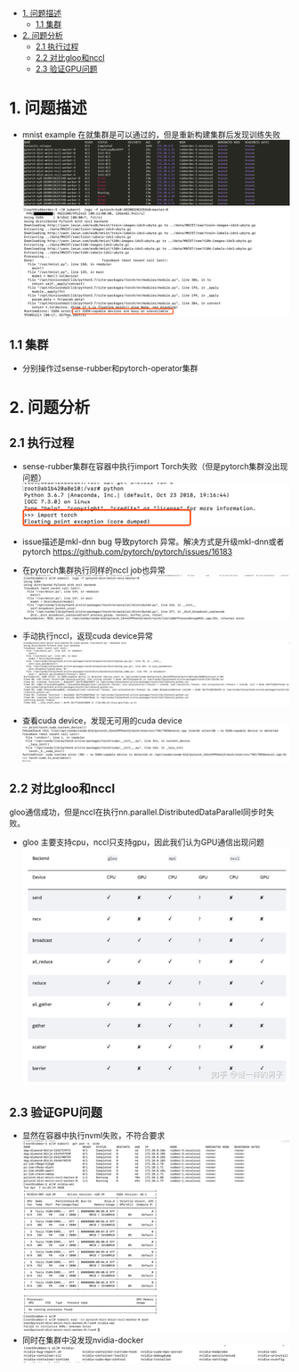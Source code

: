 <!-- TOC -->

- [1. 问题描述](#1-问题描述)
    - [1.1 集群](#11-集群)
- [2. 问题分析](#2-问题分析)
    - [2.1 执行过程](#21-执行过程)
    - [2.2 对比gloo和nccl](#22-对比gloo和nccl)
    - [2.3 验证GPU问题](#23-验证gpu问题)

<!-- /TOC -->
# 1. 问题描述
* mnist example 在就集群是可以通过的，但是重新构建集群后发现训练失败
![](./images/2020-04-07-13-47-24.png)
![](./images/2020-04-07-13-48-17.png)

## 1.1 集群
* 分别操作过sense-rubber和pytorch-operator集群

# 2. 问题分析
## 2.1 执行过程
* sense-rubber集群在容器中执行import Torch失败（但是pytorch集群没出现问题）
![](./images/2020-04-07-13-50-23.png)

* issue描述是mkl-dnn bug 导致pytorch 异常。解决方式是升级mkl-dnn或者pytorch
https://github.com/pytorch/pytorch/issues/16183

* 在pytorch集群执行同样的nccl job也异常
![](./images/2020-04-07-13-59-25.png)

* 手动执行nccl，返现cuda device异常
![](./images/2020-04-07-14-00-17.png)

* 查看cuda device，发现无可用的cuda device
![](./images/2020-04-07-14-04-17.png)

## 2.2 对比gloo和nccl
gloo通信成功，但是nccl在执行nn.parallel.DistributedDataParallel同步时失败。
* gloo 主要支持cpu，nccl只支持gpu，因此我们认为GPU通信出现问题
![](./images/2020-04-07-14-25-53.png)

## 2.3 验证GPU问题
* 显然在容器中执行nvml失败，不符合要求
![](./images/2020-04-07-14-27-39.png)
* 同时在集群中没发现nvidia-docker
![](./images/2020-04-07-14-29-26.png)
